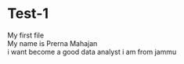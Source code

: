 # Test-1
My first file
<br>
My name is Prerna Mahajan
<br>
i want become a good data analyst
i am from jammu